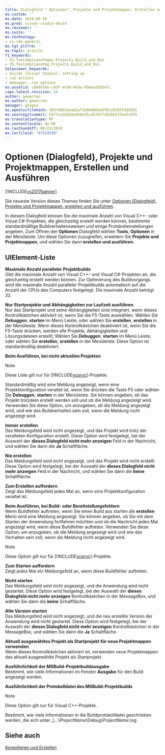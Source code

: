 ```yaml
---
title: Dialogfeld " Optionen", Projekte und Projektmappen, Erstellen und Ausführen | Microsoft-Dokumentation
ms.custom: ''
ms.date: 2018-06-30
ms.prod: visual-studio-dev14
ms.reviewer: ''
ms.suite: ''
ms.technology:
- vs-ide-general
ms.tgt_pltfrm: ''
ms.topic: article
f1_keywords:
- VS.ToolsOptionsPages.Projects.Build_and_Run
- VS.ToolsOptionsPag.Projects.Build_and_Run
helpviewer_keywords:
- builds [Visual Studio], setting up
- run actions
- debugger, run options
ms.assetid: c884976e-c0df-4c6d-8e3a-856ea2bd547c
caps.latest.revision: 24
author: gewarren
ms.author: gewarren
manager: ghogen
ms.openlocfilehash: 38374893aea62af1b664065edf0ca9195f3dd301
ms.sourcegitcommit: 55f7ce2d5d2e458e35c45787f1935b237ee5c9f8
ms.translationtype: MT
ms.contentlocale: de-DE
ms.lasthandoff: 08/22/2018
ms.locfileid: "47524530"
---
```

# <a name="options-dialog-box--projects-and-solutions-build-and-run"></a>Optionen (Dialogfeld), Projekte und Projektmappen, Erstellen und Ausführen
[!INCLUDE[vs2017banner](../../includes/vs2017banner.md)]

Die neueste Version dieses Themas finden Sie unter [Optionen (Dialogfeld), Projekte und Projektmappen, erstellen und ausführen](https://docs.microsoft.com/visualstudio/ide/reference/options-dialog-box-projects-and-solutions-build-and-run).  
  
  
In diesem Dialogfeld können Sie die maximale Anzahl von Visual C++- oder Visual C#-Projekten, die gleichzeitig erstellt werden können, bestimmte standardmäßige Buildverhaltensweisen und einige Protokolleinstellungen angeben. Zum Öffnen der **Optionen** Dialogfeld wählen **Tools**, **Optionen** in der Menüleiste. Um diese Optionen zuzugreifen, erweitern Sie **Projekte und Projektmappen**, und wählen Sie dann **erstellen und ausführen**.  
  
## <a name="uielement-list"></a>UIElement-Liste  
 **Maximale Anzahl paralleler Projektbuilds**  
 Gibt die maximale Anzahl von Visual C++- und Visual C#-Projekten an, die gleichzeitig erstellt werden können. Zur Optimierung des Buildvorgangs wird die maximale Anzahl paralleler Projektbuilds automatisch auf die Anzahl der CPUs des Computers festgelegt. Die maximale Anzahl beträgt 32.  
  
 **Nur Startprojekte und Abhängigkeiten zur Laufzeit ausführen**  
 Nur das Startprojekt und seine Abhängigkeiten sind integriert, wenn dieses Kontrollkästchen aktiviert ist, wenn Sie die F5-Taste auswählen. Wählen Sie **Debuggen**, **starten** im Menü Leiste, oder wählen Sie **erstellen**, **erstellen** in der Menüleiste. Wenn dieses Kontrollkästchen deaktiviert ist, wenn Sie die F5-Taste drücken, werden alle Projekte, Abhängigkeiten und Lösungsdateien erstellt; Wählen Sie **Debuggen**, **starten** im Menü Leiste, oder wählen Sie **erstellen**, **erstellen** in der Menüleiste. Diese Option ist standardmäßig deaktiviert.  
  
 **Beim Ausführen, bei nicht aktuellen Projekten**  
 > [!NOTE]
>  Diese Liste gilt nur für [!INCLUDE[vcprvc](../../includes/vcprvc-md.md)]-Projekte.  
  
 Standardmäßig wird eine Meldung angezeigt, wenn eine Projektkonfiguration veraltet ist, wenn Sie drücken die Taste F5 oder wählen Sie **Debuggen**, **starten** in der Menüleiste. Sie können angeben, ob das Projekt trotzdem erstellt werden soll und ob die Meldung angezeigt wird. Verwenden Sie diese Option, um anzugeben, ob die Meldung angezeigt wird, und wie das Buildverhalten sein soll, wenn die Meldung nicht angezeigt wird.  
  
 **Immer erstellen**  
 Das Meldungsfeld wird nicht angezeigt, und das Projekt wird trotz der veralteten Konfiguration erstellt. Diese Option wird festgelegt, bei der Auswahl der **dieses Dialogfeld nicht mehr anzeigen** Feld in der Nachricht, und wählen Sie dann die **Ja** Schaltfläche.  
  
 **Nie erstellen**  
 Das Meldungsfeld wird nicht angezeigt, und das Projekt wird nicht erstellt. Diese Option wird festgelegt, bei der Auswahl der **dieses Dialogfeld nicht mehr anzeigen** Feld in der Nachricht, und wählen Sie dann die **keine** Schaltfläche.  
  
 **Zum Erstellen auffordern**  
 Zeigt das Meldungsfeld jedes Mal an, wenn eine Projektkonfiguration veraltet ist.  
  
 **Beim Ausführen, bei Build- oder Bereitstellungsfehlern**  
 Wenn Buildfehler auftreten, wenn Sie einen Build aus starten die **erstellen** Menü wird eine Meldung angezeigt. Sie können angeben, ob Sie mit dem Starten der Anwendung fortfahren möchten und ob die Nachricht jedes Mal angezeigt wird, wenn diese Buildfehler auftreten. Verwenden Sie diese Option, um anzugeben, ob die Meldung angezeigt wird und wie das Verhalten sein soll, wenn die Meldung nicht angezeigt wird.  
  
> [!NOTE]
>  Diese Option gilt nur für [!INCLUDE[vcprvc](../../includes/vcprvc-md.md)]-Projekte.  
  
 **Zum Starten auffordern**  
 Zeigt jedes Mal ein Meldungsfeld an, wenn diese Buildfehler auftreten.  
  
 **Nicht starten**  
 Das Meldungsfeld wird nicht angezeigt, und die Anwendung wird nicht gestartet. Diese Option wird festgelegt, bei der Auswahl der **dieses Dialogfeld nicht mehr anzeigen** Kontrollkästchen in der MessageBox, und wählen Sie dann die **keine** Schaltfläche.  
  
 **Alte Version starten**  
 Das Meldungsfeld wird nicht angezeigt, und die neu erstellte Version der Anwendung wird nicht gestartet. Diese Option wird festgelegt, bei der Auswahl der **dieses Dialogfeld nicht mehr anzeigen** Kontrollkästchen in der MessageBox, und wählen Sie dann die **Ja** Schaltfläche.  
  
 **Aktuell ausgewähltes Projekt als Startprojekt für neue Projektmappen verwenden**  
 Wenn dieses Kontrollkästchen aktiviert ist, verwenden neue Projektmappen das aktuell ausgewählte Projekt als Startprojekt.  
  
 **Ausführlichkeit der MSBuild-Projektbuildausgabe**  
 Bestimmt, wie viele Informationen im Fenster **Ausgabe** für den Build angezeigt werden.  
  
 **Ausführlichkeit der Protokolldatei des MSBuild-Projektbuilds**  
 > [!NOTE]
>  Diese Option gilt nur für Visual C++-Projekte.  
  
 Bestimmt, wie viele Informationen in die Buildprotokolldatei geschrieben werden, die sich unter „\\...\\*ProjectName*\Debug\\*ProjectName*.log.  
  
## <a name="see-also"></a>Siehe auch  
 [Kompilieren und Erstellen](../../ide/compiling-and-building-in-visual-studio.md)



